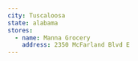 ```yaml
---
city: Tuscaloosa
state: alabama
stores:
  - name: Manna Grocery
    address: 2350 McFarland Blvd E
---
```

